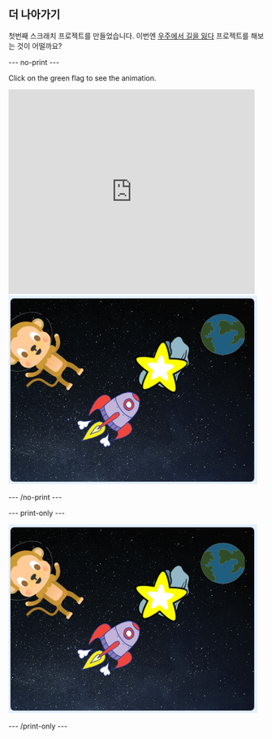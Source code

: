 ## 더 나아가기

첫번째 스크래치 프로젝트를 만들었습니다. 이번엔 [우주에서 길을 잃다](https://projects.raspberrypi.org/en/projects/lost-in-space?utm_source=pathway&utm_medium=whatnext&utm_campaign=projects) 프로젝트를 해보는 것이 어떨까요?

\--- no-print \---

Click on the green flag to see the animation.

<div class="scratch-preview">
  <iframe allowtransparency="true" width="485" height="402" src="https://scratch.mit.edu/projects/embed/276873231/?autostart=false" frameborder="0" scrolling="no"></iframe>
  <img src="images/space-final.png">
</div>

\--- /no-print \---

\--- print-only \---

![Complete project](images/space-final.png)

\--- /print-only \---